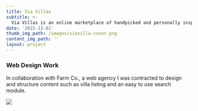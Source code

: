```yaml
---
title: Via Villas
subtitle: >-
  Via Villas is an online marketplace of handpicked and personally inspected villas in Italy.
date: '2015-12-01'
thumb_img_path: /images/viavilla-cover.png
content_img_path: ''
layout: project
---
```


### Web Design Work

In collaboration with Farm Co., a web agency I was contracted to design and structure content such as villa listing and an easy to use search module.

![](/images/viavilla-homepage.png)

